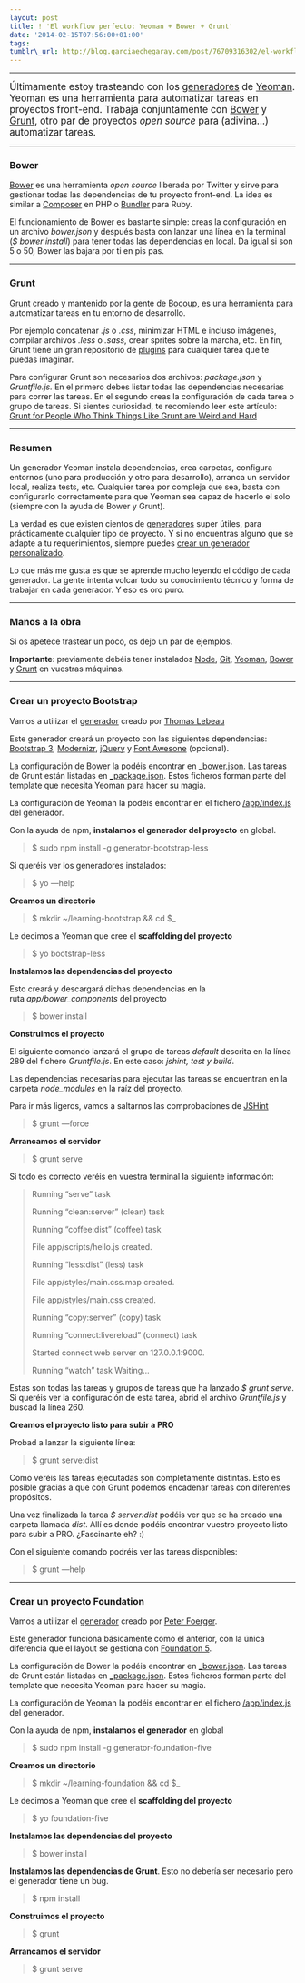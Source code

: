 ```yaml
--- 
layout: post 
title: ! 'El workflow perfecto: Yeoman + Bower + Grunt'
date: '2014-02-15T07:56:00+01:00' 
tags: 
tumblr\_url: http://blog.garciaechegaray.com/post/76709316302/el-workflow-perfecto-yeoman-bower-grunt
---
```


***

<big>Últimamente estoy trasteando con los
[generadores](http://yeoman.io/community-generators.html) de
[Yeoman](http://yeoman.io "Yeoman"). Yeoman es una herramienta para automatizar
tareas en proyectos front-end. Trabaja conjuntamente con
[Bower](http://bower.io) y [Grunt](http://gruntjs.com), otro par de
proyectos *open source* para (adivina...) automatizar tareas. </big>

***

### Bower

[Bower](http://bower.io) es una herramienta _open source_ liberada por Twitter y sirve para gestionar
todas las dependencias de tu proyecto front-end. La idea es similar a
[Composer](https://getcomposer.org/) en PHP o
[Bundler](http://bundler.io/) para Ruby.

El funcionamiento de Bower es bastante simple: creas la configuración en
un archivo *bower.json* y después basta con lanzar una línea en la
terminal (*$ bower install*) para tener todas las dependencias en local. Da
igual si son 5 o 50, Bower las bajara por ti en pis pas.

***

### Grunt

[Grunt](http://gruntjs.com) creado y mantenido por la gente de
[Bocoup](http://bocoup.com/), es una herramienta para automatizar tareas
en tu entorno de desarrollo.

Por ejemplo concatenar *.js* o *.css*, minimizar HTML e incluso
imágenes, compilar archivos *.less* o *.sass*, crear sprites sobre la
marcha, etc. En fin, Grunt tiene un gran repositorio de
[plugins](http://gruntjs.com/plugins "Grunt plugins") para cualquier
tarea que te puedas imaginar.

Para configurar Grunt son necesarios dos archivos: *package.json* y
*Gruntfile.js.* En el primero debes listar todas las dependencias
necesarias para correr las tareas. En el segundo creas la configuración
de cada tarea o grupo de tareas. Si sientes curiosidad, te recomiendo
leer este artículo: [Grunt for People Who Think Things Like Grunt are
Weird and
Hard](http://24ways.org/2013/grunt-is-not-weird-and-hard/ "Grunt for People Who Think Things Like Grunt are Weird and Hard")

***

### Resumen

Un generador Yeoman instala dependencias, crea carpetas, configura
entornos (uno para producción y otro para desarrollo), arranca un
servidor local, realiza tests, etc. Cualquier tarea por compleja que
sea, basta con configurarlo correctamente para que Yeoman sea capaz de
hacerlo el solo (siempre con la ayuda de Bower y Grunt).

La verdad es que existen cientos de
[generadores](http://yeoman.io/community-generators.html) super útiles,
para prácticamente cualquier tipo de proyecto. Y si no encuentras alguno
que se adapte a tu requerimientos, siempre puedes [crear un generador
personalizado](http://yeoman.io/generators.html#writing-your-first-generator "Yeoman: writing your first generator").

Lo que más me gusta es que se aprende mucho leyendo el código de cada
generador. La gente intenta volcar todo su conocimiento técnico y forma
de trabajar en cada generador. Y eso es oro puro.

***

### Manos a la obra

Si os apetece trastear un poco, os dejo un par de ejemplos.

**Importante**: previamente debéis tener instalados
[Node](http://nodejs.org/download/), [Git](http://git-scm.com/),
[Yeoman](http://yeoman.io/community-generators.html "Yeoman: community generators"),
[Bower](http://bower.io) y [Grunt](http://gruntjs.com) en vuestras
máquinas.

***

### Crear un proyecto Bootstrap

Vamos a utilizar
el [generador](https://github.com/Thomas-Lebeau/generator-bootstrap-less "yeoman generator bootstrap") creado
por [Thomas Lebeau](https://github.com/Thomas-Lebeau)

Este generador creará un proyecto con las siguientes dependencias:
[Bootstrap 3](http://getbootstrap.com),
[Modernizr](http://modernizr.com/), [jQuery](http://jquery.com/) y [Font
Awesone](http://fortawesome.github.io/Font-Awesome/) (opcional).

La configuración de Bower la podéis encontrar en
[\_bower.json](https://github.com/Thomas-Lebeau/generator-bootstrap-less/blob/master/app/templates/_bower.json). Las
tareas de Grunt están listadas en
[\_package.json](https://github.com/Thomas-Lebeau/generator-bootstrap-less/blob/master/app/templates/_package.json). Estos
ficheros forman parte del template que necesita Yeoman para hacer su
magia.

La configuración de Yeoman la podéis encontrar en el fichero
[/app/index.js](https://github.com/Thomas-Lebeau/generator-bootstrap-less/blob/master/app/index.js)
del generador.

Con la ayuda de npm, **instalamos el generador del proyecto** en global.

> $ sudo npm install -g generator-bootstrap-less

Si queréis ver los generadores instalados:

> $ yo —help

**Creamos un directorio**

> $ mkdir \~/learning-bootstrap && cd $_

Le decimos a Yeoman que cree el **scaffolding del proyecto**

> $ yo bootstrap-less

**Instalamos las dependencias del proyecto**

Esto creará y descargará dichas dependencias en la
ruta *app/bower\_components* del proyecto

> $ bower install

**Construimos el proyecto**

El siguiente comando lanzará el grupo de tareas *default* descrita en
la línea 289 del fichero *Gruntfile.js*. En este caso: *jshint, test y build*.

Las dependencias necesarias para ejecutar las tareas se encuentran en la
carpeta *node\_modules* en la raíz del proyecto.

Para ir más ligeros, vamos a saltarnos las comprobaciones de [JSHint](http://www.jshint.com/install/)

> $ grunt —force

**Arrancamos el servidor**

> $ grunt serve

Si todo es correcto veréis en vuestra terminal la siguiente información:

> Running “serve” task
>
> Running “clean:server” (clean) task
>
> Running “coffee:dist” (coffee) task
>
> File app/scripts/hello.js created.
>
> Running “less:dist” (less) task
>
> File app/styles/main.css.map created.
>
> File app/styles/main.css created.
>
> Running “copy:server” (copy) task
>
> Running “connect:livereload” (connect) task
>
> Started connect web server on 127.0.0.1:9000.
>
> Running “watch” task Waiting...

Estas son todas las tareas y grupos de tareas que ha lanzado *$ grunt
serve*. Si queréis ver la configuración de esta tarea, abrid el archivo
*Gruntfile.js* y buscad la línea 260.

**Creamos el proyecto listo para subir a PRO**

Probad a lanzar la siguiente línea:

> $ grunt serve:dist

Como veréis las tareas ejecutadas son completamente distintas. Esto es
posible gracias a que con Grunt podemos encadenar tareas con
diferentes propósitos.

Una vez finalizada la tarea *$ server:dist* podéis ver que se ha creado
una carpeta llamada *dist*. Allí es donde podéis encontrar vuestro
proyecto listo para subir a PRO. ¿Fascinante eh? :)

Con el siguiente comando podréis ver las tareas disponibles:

> $ grunt —help

***

### Crear un proyecto Foundation

Vamos a utilizar el
[generador](https://github.com/bauschan/generator-foundation-five)
creado por [Peter Foerger](https://github.com/bauschan).

Este generador funciona básicamente como el anterior, con la única
diferencia que el layout se gestiona con [Foundation
5](http://foundation.zurb.com).

La configuración de Bower la podéis encontrar en [_bower.json](https://github.com/bauschan/generator-foundation-five/blob/master/app/templates/_bower.json).
Las tareas de Grunt están listadas en [_package.json](https://github.com/bauschan/generator-foundation-five/blob/master/app/templates/_package.json).
Estos ficheros forman parte del template que necesita Yeoman para hacer su magia.

La configuración de Yeoman la podéis encontrar en el fichero [/app/index.js](https://github.com/bauschan/generator-foundation-five/blob/master/app/index.js)
del generador.

Con la ayuda de npm, **instalamos el generador** en global

> $ sudo npm install -g generator-foundation-five

**Creamos un directorio**

> $ mkdir \~/learning-foundation && cd $_

Le decimos a Yeoman que cree el **scaffolding del proyecto**

> $ yo foundation-five

**Instalamos las dependencias del proyecto**

> $ bower install

**Instalamos las dependencias de Grunt**. Esto no debería ser necesario pero el generador tiene un bug.

> $ npm install

**Construimos el proyecto**

> $ grunt

**Arrancamos el servidor**

> $ grunt serve
